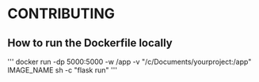 # CONTRIBUTING

## How to run the Dockerfile locally

'''
docker run -dp 5000:5000 -w /app -v "/c/Documents/yourproject:/app" IMAGE_NAME sh -c "flask run"
'''
